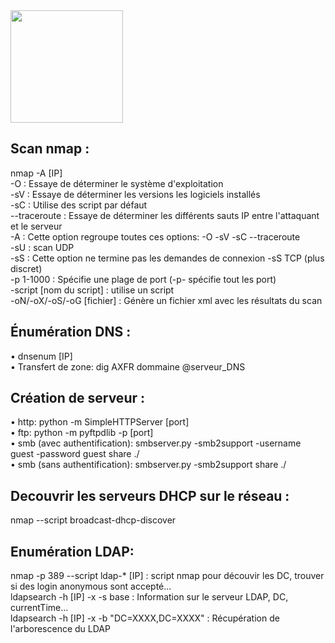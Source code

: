 <img src="https://github.com/florianges/Simple-OSCP-cheat-sheet/assets/64069514/2b1a86a8-565a-48c7-909f-4f1725583655" height="180">

## Scan nmap :
nmap -A [IP]  
-O : Essaye de déterminer le système d'exploitation  
-sV : Essaye de déterminer les versions les logiciels installés  
-sC : Utilise des script par défaut  
--traceroute : Essaye de déterminer les différents sauts IP entre l'attaquant et le serveur  
-A : Cette option regroupe toutes ces options: -O -sV -sC --traceroute  
-sU : scan UDP  
-sS : Cette option ne termine pas les demandes de connexion -sS TCP (plus discret)  
-p 1-1000 : Spécifie une plage de port (-p- spécifie tout les port)  
-script [nom du script] : utilise un script  
-oN/-oX/-oS/-oG [fichier] : Génère un fichier xml avec les résultats du scan  

## Énumération DNS :
•	dnsenum [IP]  
•	Transfert de zone: dig AXFR dommaine @serveur_DNS  

## Création de serveur :
•	http: python -m SimpleHTTPServer [port]  
•	ftp: python -m pyftpdlib -p [port]  
•	smb (avec authentification): smbserver.py -smb2support -username guest -password guest share ./  
•	smb (sans authentification): smbserver.py -smb2support share ./  

## Decouvrir les serveurs DHCP sur le réseau :
nmap --script broadcast-dhcp-discover  

## Enumération LDAP:
nmap -p 389 --script ldap-* [IP] : script nmap pour découvir les DC, trouver si des login anonymous sont accepté...  
ldapsearch -h [IP] -x -s base : Information sur le serveur LDAP, DC, currentTime...  
ldapsearch -h [IP] -x -b "DC=XXXX,DC=XXXX" : Récupération de l'arborescence du LDAP  

